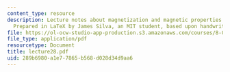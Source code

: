 ```yaml
---
content_type: resource
description: Lecture notes about magnetization and magnetic properties of materials.
  Prepared in LaTeX by James Silva, an MIT student, based upon handwritten notes.
file: https://ol-ocw-studio-app-production.s3.amazonaws.com/courses/8-022-physics-ii-electricity-and-magnetism-fall-2006/289b6980a1e77865b568d028d34d9aa6_lecture28.pdf
file_type: application/pdf
resourcetype: Document
title: lecture28.pdf
uid: 289b6980-a1e7-7865-b568-d028d34d9aa6
---
```

